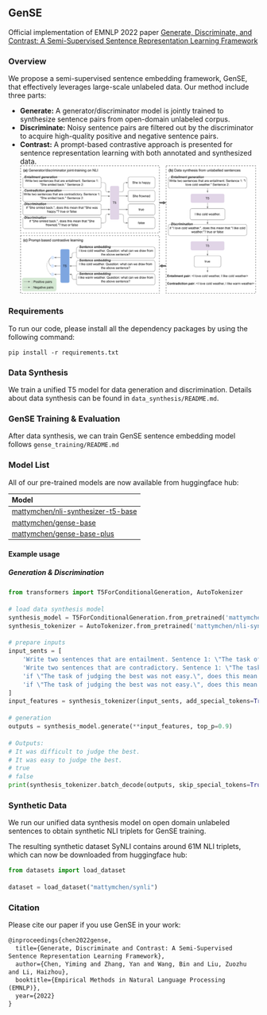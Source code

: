 ## GenSE

Official implementation of EMNLP 2022 paper [Generate, Discriminate, and Contrast: A Semi-Supervised Sentence Representation Learning Framework](https://arxiv.org/abs/2210.16798)

### Overview
We propose a semi-supervised sentence embedding framework, GenSE, that effectively leverages large-scale unlabeled data. Our method include three parts: 
* **Generate:** A generator/discriminator model is jointly trained to synthesize sentence pairs from open-domain unlabeled corpus.
* **Discriminate:** Noisy sentence pairs are filtered out by the discriminator to acquire high-quality positive and negative sentence pairs.
* **Contrast:** A prompt-based contrastive approach is presented for sentence representation learning with both annotated and synthesized data. 
![](./figs/framework.png)

### Requirements
To run our code, please install all the dependency packages by using the following command:
```shell script
pip install -r requirements.txt
```

### Data Synthesis
We train a unified T5 model for data generation and discrimination. Details about data synthesis can be found in  ``data_synthesis/README.md``.

### GenSE Training & Evaluation
After data synthesis, we can train GenSE sentence embedding model follows ``gense_training/README.md``


### Model List
All of our pre-trained models are now available from huggingface hub:

| Model |
| :---   |
| [mattymchen/nli-synthesizer-t5-base](https://huggingface.co/mattymchen/nli-synthesizer-t5-base)   |
| [mattymchen/gense-base]() |
| [mattymchen/gense-base-plus](https://huggingface.co/mattymchen/gense-base-plus) |

#### Example usage
##### Generation & Discrimination
```python
from transformers import T5ForConditionalGeneration, AutoTokenizer

# load data synthesis model
synthesis_model = T5ForConditionalGeneration.from_pretrained('mattymchen/nli-synthesizer-t5-base', use_auth_token=True)
synthesis_tokenizer = AutoTokenizer.from_pretrained('mattymchen/nli-synthesizer-t5-base', use_auth_token=True)

# prepare inputs
input_sents = [
    'Write two sentences that are entailment. Sentence 1: \"The task of judging the best was not easy.\"Sentence 2:',
    'Write two sentences that are contradictory. Sentence 1: \"The task of judging the best was not easy.\"Sentence 2:',
    'if \"The task of judging the best was not easy.\", does this mean that \" It was difficult to judge the best.\"? true or false',
    'if \"The task of judging the best was not easy.\", does this mean that \" It was easy to judge the best.\"? true or false'
]
input_features = synthesis_tokenizer(input_sents, add_special_tokens=True, padding=True, return_tensors='pt')

# generation
outputs = synthesis_model.generate(**input_features, top_p=0.9) 

# Outputs:
# It was difficult to judge the best.
# It was easy to judge the best.
# true
# false
print(synthesis_tokenizer.batch_decode(outputs, skip_special_tokens=True))
```



### Synthetic Data
We run our unified data synthesis model on open domain unlabeled sentences to obtain synthetic NLI triplets for GenSE training.

The resulting synthetic dataset SyNLI contains around 61M NLI triplets, which can now be downloaded from huggingface hub:
```python
from datasets import load_dataset

dataset = load_dataset("mattymchen/synli")
```


### Citation
Please cite our paper if you use GenSE in your work:
```
@inproceedings{chen2022gense,
  title={Generate, Discriminate and Contrast: A Semi-Supervised Sentence Representation Learning Framework},
  author={Chen, Yiming and Zhang, Yan and Wang, Bin and Liu, Zuozhu and Li, Haizhou},
  booktitle={Empirical Methods in Natural Language Processing (EMNLP)},
  year={2022}
}
```